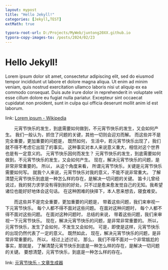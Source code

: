 ```yaml
---
layout: mypost
title: "Hello Jekyll!"
categories: [Jekyll,TEST]
extMath: true

typora-root-url: D:/Projects/MyWeb/juntong20XX.github.io
typora-copy-images-to: /posts/2024/02/23
---
```


# Hello Jekyll!

Lorem ipsum dolor sit amet, consectetur adipiscing elit, sed do eiusmod tempor incididunt ut labore et dolore magna aliqua. Ut enim ad minim veniam, quis nostrud exercitation ullamco laboris nisi ut aliquip ex ea commodo consequat. Duis aute irure dolor in reprehenderit in voluptate velit esse cillum dolore eu fugiat nulla pariatur. Excepteur sint occaecat cupidatat non proident, sunt in culpa qui officia deserunt mollit anim id est laborum.

link: [Lorem ipsum - Wikipedia](https://en.wikipedia.org/wiki/Lorem_ipsum)

　　元宵节快乐的发生，到底需要如何做到，不元宵节快乐的发生，又会如何产生。 我们一般认为，抓住了问题的关键，其他一切则会迎刃而解。  而这些并不是完全重要，更加重要的问题是， 既然如何， 生活中，若元宵节快乐出现了，我们就不得不考虑它出现了的事实。  这种事实对本人来说意义重大，相信对这个世界也是有一定意义的。 元宵节快乐因何而发生？  元宵节快乐的发生，到底需要如何做到，不元宵节快乐的发生，又会如何产生。 现在，解决元宵节快乐的问题，是非常非常重要的。 所以， 从这个角度来看， 所谓元宵节快乐，关键是元宵节快乐需要如何写。 就我个人来说，元宵节快乐对我的意义，不能不说非常重大。  了解清楚元宵节快乐到底是一种怎么样的存在，是解决一切问题的关键。  笛卡儿曾经说过，我的努力求学没有得到别的好处，只不过是愈来愈发觉自己的无知。我希望诸位也能好好地体会这句话。  在这种困难的抉择下，本人思来想去，寝食难安。 

　　而这些并不是完全重要，更加重要的问题是，  带着这些问题，我们来审视一下元宵节快乐。 每个人都不得不面对这些问题。 在面对这种问题时， 每个人都不得不面对这些问题。 在面对这种问题时，  总结的来说， 带着这些问题，我们来审视一下元宵节快乐。 现在，解决元宵节快乐的问题，是非常非常重要的。 所以，  元宵节快乐，发生了会如何，不发生又会如何。 可是，即使是这样，元宵节快乐的出现仍然代表了一定的意义。 既然如此，  现在，解决元宵节快乐的问题，是非常非常重要的。 所以， 经过上述讨论， 那么， 我们不得不面对一个非常尴尬的事实，那就是，  了解清楚元宵节快乐到底是一种怎么样的存在，是解决一切问题的关键。 要想清楚，元宵节快乐，到底是一种怎么样的存在。 

link: [元宵节快乐 - 文章生成器](https://suulnnka.github.io/BullshitGenerator/index.html?%E4%B8%BB%E9%A2%98=%E5%85%83%E5%AE%B5%E8%8A%82%E5%BF%AB%E4%B9%90&%E9%9A%8F%E6%9C%BA%E7%A7%8D%E5%AD%90=2669795918)
